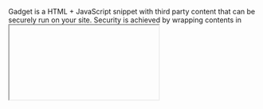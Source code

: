 Gadget is a HTML + JavaScript snippet with third party
content that can be securely run on your site.
Security is achieved by wrapping contents in <iframe>.


Tutorial: Making Flattr Gadget
==============================

Flattr is a web service with buttons for the third
party site. The simplest way to insert the button is
to use the following HTML code:

    <a href="https://flattr.com/submit/auto?user_id=techtonik&url=https%3A%2F%2Fcode.google.com%2Fp%2Fpython-patch%2F"
       target="_blank">
      <img src="//api.flattr.com/button/flattr-badge-large.png"
           alt="Flattr this" title="Flattr this" border="0"/>
    </a>

This loads 93x20 image that says "Flattr this!" from
api.flattr.com website. When you click the image, it
redirects you to donation page for python-patch
project.

Bring this code to http://jsfiddle.net/ to experiment.

The static image doesn't show current Flattr counter,
so it is not as attractive as it could be. To display
the counter, we need to use JavaScript, but Google
Code (where python-patch project is located) doesn't
allow to embed JavaScript into project pages.

So, we need to create a Gadget. The original
JavaScript looks like this:

    <script id='fbhpwmv'>(function(i){
     var f,s=document.getElementById(i);
     f=document.createElement('iframe');
     f.src='//api.flattr.com/button/view/?uid=techtonik&button=compact&url=http%3A%2F%2Fcode.google.com%2Fp%2Fpython-patch%2F';
     f.title='Flattr';
     f.height=20;
     f.width=110;
     f.style.borderWidth=0;
     s.parentNode.insertBefore(f,s);})('fbhpwmv');
    </script>

It creates <iframe> element that loads HTML (not
image) from api.flattr.com server.

The minimal Google Gadget is described at
https://developers.google.com/gadgets/docs/gs

    <?xml version="1.0" encoding="UTF-8" ?> 
    <Module>
      <ModulePrefs title="hello world example" /> 
      <Content type="html">
         <![CDATA[ 
           Hello, world!
         ]]>
      </Content> 
    </Module>

To test it, save it into .xml file, upload somewhere
and load in from site that supports gadgets, such as
Google Code. For example, the code to load the current
version of flattr.xml on GC from this repository: 

    <wiki:gadget url="https://bitbucket.org/techtonik/discovery/raw/ed9b95ad8fde9bdf5b0e4ba8fd3f0832852c5a18/web/gadgets/flattr.xml"/>

This renders 300x150 box with <h2> title element above
it if inserted in Google Code wiki page. To remove
border around it and shrink size, you need to add more
attributes to the element:

    <wiki:gadget border="0" width="110" height="20" url="https://bitbucket.org/techtonik/discovery/raw/e934594350c62806b4ceb213a67eb4c0402cf129/web/gadgets/flattr.xml"/>

Note that for this to work in Google Code, this should
be written as one line tag. This URL changed to remove
JavaScript from Gadget, which makes it faster to load.

It is possible to simplify Gadget code even more by
specifying URL instead of HTML.

    <?xml version="1.0" encoding="UTF-8" ?>
    <Module>
      <ModulePrefs/>
      <Content type="url"
        href="//api.flattr.com/button/view/?uid=techtonik&amp;button=compact&amp;url=https%3A%2F%2Fcode.google.com%2Fp%2Fpython-patch%2F"
        preferred_height="20"
        preferred_width="110">
      </Content> 
    </Module>
